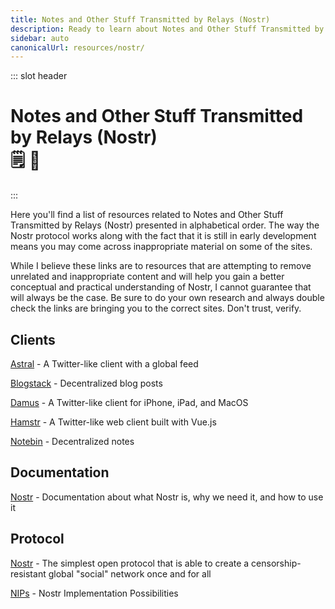 ```yaml
---
title: Notes and Other Stuff Transmitted by Relays (Nostr)
description: Ready to learn about Notes and Other Stuff Transmitted by Relays (Nostr)? These resources will explain what Nostr is, why it's important, and provide you with some useful applications! 🗒️🐒
sidebar: auto
canonicalUrl: resources/nostr/
---
```


::: slot header

# Notes and Other Stuff Transmitted by Relays (Nostr) <div class="emoji-wrap">🗒️ 🐒</div>

:::

Here you'll find a list of resources related to Notes and Other Stuff Transmitted by Relays (Nostr) presented in alphabetical order. The way the Nostr protocol works along with the fact that it is still in early development means you may come across inappropriate material on some of the sites.

While I believe these links are to resources that are attempting to remove unrelated and inappropriate content and will help you gain a better conceptual and practical understanding of Nostr, I cannot guarantee that will always be the case. Be sure to do your own research and always double check the links are bringing you to the correct sites. Don't trust, verify.

<div class="resource-card">

## Clients

[Astral](https://astral.ninja/) - A Twitter-like client with a global feed

[Blogstack](https://blogstack.io/) - Decentralized blog posts

[Damus](https://github.com/damus-io/damus) - A Twitter-like client for iPhone, iPad, and MacOS

[Hamstr](https://hamstr.to/home) - A Twitter-like web client built with Vue.js

[Notebin](https://notebin.org/) - Decentralized notes

</div>

<div class="resource-card">

## Documentation

[Nostr](https://nostr.com/) - Documentation about what Nostr is, why we need it, and how to use it

</div>

<div class="resource-card">

## Protocol

[Nostr](https://github.com/nostr-protocol/nostr) - The simplest open protocol that is able to create a censorship-resistant global "social" network once and for all

[NIPs](https://github.com/nostr-protocol/nips) - Nostr Implementation Possibilities

</div>

<style lang="stylus" scoped>
h1
  padding-bottom: 5rem

h2
  color: $accentColor
  margin: -2.125rem 0 1.875rem
  padding-top: 4.6rem

.resource-card
  border: 0.125rem solid $darkBorderColor
  box-shadow: 0 0.5rem 1rem 0 $darkBorderColor
  transition: 0.2s
  border-radius: 1.875rem
  background-image: radial-gradient(circle at center center, $backgroundColorThree, $backgroundColor)

.resource-card:nth-child(n+2)
  margin-top: 3.5rem

.resource-card:hover
  box-shadow: 0.125rem 0.5rem 1rem 0.125rem $darkBoxShadowColor

@media (max-width: 61.25rem)
  h1, h2, h3, p
    text-align: center

@media (max-width: 26.3125rem)
  .resource-card
    padding: 0 1rem

@media (min-width: 26.375rem)
  .resource-card
    padding: 0 2rem
</style>
